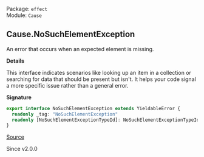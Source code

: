 Package: `effect`<br />
Module: `Cause`<br />

## Cause.NoSuchElementException

An error that occurs when an expected element is missing.

**Details**

This interface indicates scenarios like looking up an item in a collection
or searching for data that should be present but isn't. It helps your code
signal a more specific issue rather than a general error.

**Signature**

```ts
export interface NoSuchElementException extends YieldableError {
  readonly _tag: "NoSuchElementException"
  readonly [NoSuchElementExceptionTypeId]: NoSuchElementExceptionTypeId
}
```

[Source](https://github.com/Effect-TS/effect/tree/main/packages/effect/src/Cause.ts#L389)

Since v2.0.0